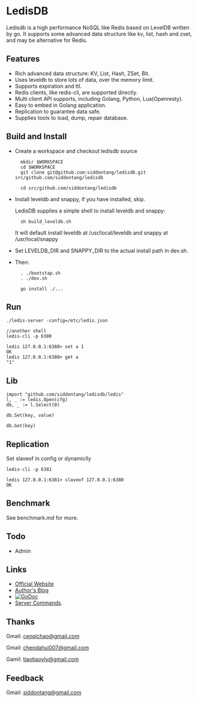 # LedisDB

Ledisdb is a high performance NoSQL like Redis based on LevelDB written by go. It supports some advanced data structure like kv, list, hash and zset, and may be alternative for Redis.

## Features

+ Rich advanced data structure: KV, List, Hash, ZSet, Bit.
+ Uses leveldb to store lots of data, over the memory limit. 
+ Supports expiration and ttl.
+ Redis clients, like redis-cli, are supported directly.
+ Multi client API supports, including Golang, Python, Lua(Openresty). 
+ Easy to embed in Golang application. 
+ Replication to guarantee data safe.
+ Supplies tools to load, dump, repair database. 

## Build and Install

+ Create a workspace and checkout ledisdb source

        mkdir $WORKSPACE
        cd $WORKSPACE
        git clone git@github.com:siddontang/ledisdb.git src/github.com/siddontang/ledisdb

        cd src/github.com/siddontang/ledisdb

+ Install leveldb and snappy, if you have installed, skip.

    LedisDB supplies a simple shell to install leveldb and snappy: 

        sh build_leveldb.sh

    It will default install leveldb at /usr/local/leveldb and snappy at /usr/local/snappy

+ Set LEVELDB_DIR and SNAPPY_DIR to the actual install path in dev.sh.

+ Then:

        . ./bootstap.sh 
        . ./dev.sh

        go install ./...

## Run

    ./ledis-server -config=/etc/ledis.json

    //another shell
    ledis-cli -p 6380
    
    ledis 127.0.0.1:6380> set a 1
    OK
    ledis 127.0.0.1:6380> get a
    "1"

## Lib
    
    import "github.com/siddontang/ledisdb/ledis"
    l, _ := ledis.Open(cfg)
    db, _ := l.Select(0)

    db.Set(key, value)

    db.Get(key)


## Replication

Set slaveof in config or dynamiclly

    ledis-cli -p 6381 

    ledis 127.0.0.1:6381> slaveof 127.0.0.1:6380
    OK

## Benchmark

See benchmark.md for more.

## Todo

+ Admin


## Links

+ [Official Website](http://ledisdb.com)
+ [Author's Blog](http://blog.csdn.net/siddontang/article/category/2264003)
+ [![GoDoc](https://godoc.org/github.com/siddontang/ledisdb?status.png)](https://godoc.org/github.com/siddontang/ledisdb)
+ [Server Commands](https://github.com/siddontang/ledisdb/wiki/Commands).


## Thanks

Gmail: cenqichao@gmail.com

Gmail: chendahui007@gmail.com

Gamil: tiaotiaoyly@gmail.com

## Feedback

Gmail: siddontang@gmail.com